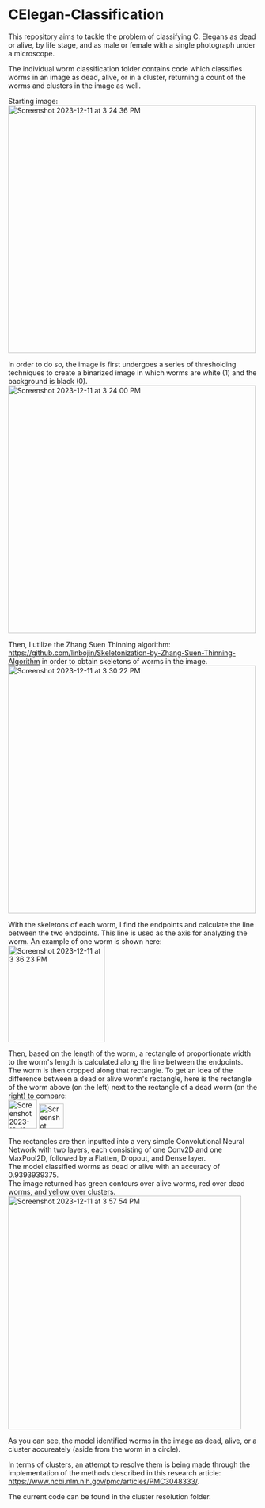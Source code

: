 # CElegan-Classification

This repository aims to tackle the problem of classifying C. Elegans as dead or alive, by life stage, and as male or female with a single photograph under a microscope.

The individual worm classification folder contains code which classifies worms in an image as dead, alive, or in a cluster, returning a count of the worms and clusters in the image as well.

Starting image: 
<br>
<img width="500" alt="Screenshot 2023-12-11 at 3 24 36 PM" src="https://github.com/madelinesimpson/CElegan-Classification/assets/91549090/34b82a72-1b30-49d9-8bde-da3523da1bbf">

In order to do so, the image is first undergoes a series of thresholding techniques to create a binarized image in which worms are white (1) and the background is black (0).
<br>
<img width="500" alt="Screenshot 2023-12-11 at 3 24 00 PM" src="https://github.com/madelinesimpson/CElegan-Classification/assets/91549090/1f97f44d-b027-4620-a120-5d654d49ac3e">

Then, I utilize the Zhang Suen Thinning algorithm: https://github.com/linbojin/Skeletonization-by-Zhang-Suen-Thinning-Algorithm in order to obtain skeletons of worms in the image.
<br>
<img width="500" alt="Screenshot 2023-12-11 at 3 30 22 PM" src="https://github.com/madelinesimpson/CElegan-Classification/assets/91549090/46bd5684-110d-46d7-b090-607e2b2e427f">

With the skeletons of each worm, I find the endpoints and calculate the line between the two endpoints. This line is used as the axis for analyzing the worm. An example of one worm is shown here:
<br>
<img width="195" alt="Screenshot 2023-12-11 at 3 36 23 PM" src="https://github.com/madelinesimpson/CElegan-Classification/assets/91549090/972f5edf-6bd1-4f12-b596-87ca4cf07d71">

Then, based on the length of the worm, a rectangle of proportionate width to the worm's length is calculated along the line between the endpoints. The worm is then cropped along that rectangle. To get an idea of the difference between a dead or alive worm's rectangle, here is the rectangle of the worm above (on the left) next to the rectangle of a dead worm (on the right) to compare:
<br>
<img width="58" alt="Screenshot 2023-12-11 at 3 47 36 PM" src="https://github.com/madelinesimpson/CElegan-Classification/assets/91549090/ddf0a379-8edd-49c2-a13c-ac7fc8dd819e">
<img width="50" alt="Screenshot 2023-12-11 at 3 47 45 PM" src="https://github.com/madelinesimpson/CElegan-Classification/assets/91549090/462b6c97-75d8-422d-abbc-389c252380b8">

The rectangles are then inputted into a very simple Convolutional Neural Network with two layers, each consisting of one Conv2D and one MaxPool2D, followed by a Flatten, Dropout, and Dense layer.
<br>
The model classified worms as dead or alive with an accuracy of 0.9393939375.
<br>
The image returned has green contours over alive worms, red over dead worms, and yellow over clusters.
<br>
<img width="471" alt="Screenshot 2023-12-11 at 3 57 54 PM" src="https://github.com/madelinesimpson/CElegan-Classification/assets/91549090/1412740b-d129-4727-8dce-64033dc81be7">

As you can see, the model identified worms in the image as dead, alive, or a cluster accureately (aside from the worm in a circle).

In terms of clusters, an attempt to resolve them is being made through the implementation of the methods described in this research article:
https://www.ncbi.nlm.nih.gov/pmc/articles/PMC3048333/.

The current code can be found in the cluster resolution folder.
